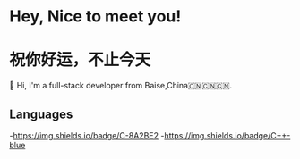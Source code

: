 # Hey, Nice to meet you!
# 祝你好运，不止今天

🎩 Hi, I'm a full-stack developer from Baise,China🇨🇳🇨🇳🇨🇳. 

## Languages
-https://img.shields.io/badge/C-8A2BE2 -https://img.shields.io/badge/C++-blue
